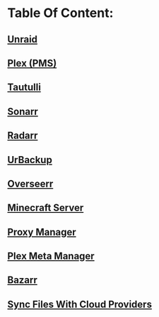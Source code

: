 # Table Of Content:

## [Unraid](https://app.gitbook.com/o/UlTmFaF7PSfhBNuKtcaC/s/XVg0gB0JCiAXaFmQwQw1/)

## [Plex (PMS)](https://app.gitbook.com/o/UlTmFaF7PSfhBNuKtcaC/s/vA19VMagAe9tTQtf4RhY/)

## [Tautulli](https://app.gitbook.com/o/UlTmFaF7PSfhBNuKtcaC/s/eNgjiCyspy7egyjW4slh/)

## [Sonarr](https://app.gitbook.com/o/UlTmFaF7PSfhBNuKtcaC/s/pSTbJey4rUm90SkHj5Bk/)

## [Radarr](https://app.gitbook.com/o/UlTmFaF7PSfhBNuKtcaC/s/wCal0zdabjtX9eYJewMH/)

## [UrBackup](https://app.gitbook.com/o/UlTmFaF7PSfhBNuKtcaC/s/vMZxAtUEPeLfGS7tgYyF/)

## [Overseerr](https://app.gitbook.com/o/UlTmFaF7PSfhBNuKtcaC/s/hU88WsRDrFl74Mm3eRhd/)

## [Minecraft Server](https://app.gitbook.com/o/UlTmFaF7PSfhBNuKtcaC/s/d6k75T532IWCzwLgUNHV/)

## [Proxy Manager](https://app.gitbook.com/o/UlTmFaF7PSfhBNuKtcaC/s/VFneX5hix8kTEzjEcotL/)

## [Plex Meta Manager](https://app.gitbook.com/o/UlTmFaF7PSfhBNuKtcaC/s/XhEyf0WtMngrQlcUAQw6/)

## [Bazarr](https://app.gitbook.com/o/UlTmFaF7PSfhBNuKtcaC/s/7m8vRgvlP00kSOJu2EI4/)

## [Sync Files With Cloud Providers](https://app.gitbook.com/o/UlTmFaF7PSfhBNuKtcaC/s/VWn5LTnOOW6NCBznDgmq/)

